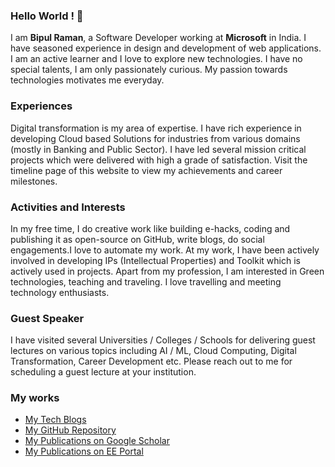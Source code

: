 ### Hello World ! 👋

I am **Bipul Raman**, a Software Developer working at **Microsoft** in India. I have seasoned experience in design and development of web applications. I am an active learner and I love to explore new technologies. I have no special talents, I am only passionately curious. My passion towards technologies motivates me everyday.

### Experiences
Digital transformation is my area of expertise. I have rich experience in developing Cloud based Solutions for industries from various domains (mostly in Banking and Public Sector). I have led several mission critical projects which were delivered with high a grade of satisfaction. Visit the timeline page of this website to view my achievements and career milestones.

### Activities and Interests
In my free time, I do creative work like building e-hacks, coding and publishing it as open-source on GitHub, write blogs, do social engagements.I love to automate my work. At my work, I have been actively involved in developing IPs (Intellectual Properties) and Toolkit which is actively used in projects. Apart from my profession, I am interested in Green technologies, teaching and traveling. I love travelling and meeting technology enthusiasts.

### Guest Speaker
I have visited several Universities / Colleges / Schools for delivering guest lectures on various topics including AI / ML, Cloud Computing, Digital Transformation, Career Development etc. Please reach out to me for scheduling a guest lecture at your institution.

### My works
- [ My Tech Blogs](https://blogs.bipul.in)
- [ My GitHub Repository](https://github.com/BipulRaman?tab=repositories)
- [My Publications on Google Scholar](https://scholar.google.co.in/citations?user=zp8zxhwAAAAJ)
- [My Publications on EE Portal](https://electrical-engineering-portal.com/author/bipulraman)
